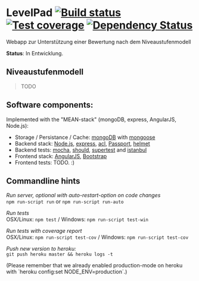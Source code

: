 # LevelPad [![Build status][travis-image]][travis-url] [![Test coverage][coveralls-image]][coveralls-url] [![Dependency Status][dependency-image]][dependency-url]

[travis-image]: https://img.shields.io/travis/fh-koeln/LevelPad.svg
[travis-url]: https://travis-ci.org/fh-koeln/LevelPad
[coveralls-image]: https://img.shields.io/coveralls/fh-koeln/LevelPad.svg
[coveralls-url]: https://coveralls.io/r/fh-koeln/LevelPad
[dependency-image]: https://david-dm.org/fh-koeln/LevelPad.png
[dependency-url]: https://david-dm.org/fh-koeln/LevelPad

Webapp zur Unterstützung einer Bewertung nach dem Niveaustufenmodell

**Status**: In Entwicklung.

## Niveaustufenmodell

> TODO

## Software components:

Implemented with the "MEAN-stack" (mongoDB, express, AngularJS, Node.js):

* Storage / Persistance / Cache:
  [mongoDB](http://www.mongodb.org/) with
  [mongoose](http://mongoosejs.com/)
* Backend stack:
  [Node.js](http://nodejs.org/),
  [express](http://expressjs.com/),
  [acl](https://github.com/optimalbits/node_acl),
  [Passport](http://passportjs.org/),
  [helmet](https://github.com/evilpacket/helmet)
* Backend tests:
  [mocha](https://github.com/visionmedia/mocha),
  [should](https://github.com/visionmedia/should.js),
  [supertest](https://github.com/visionmedia/supertest) and
  [istanbul](https://github.com/gotwarlost/istanbul)
* Frontend stack:
  [AngularJS](http://www.angularjs.org/),
  [Bootstrap](http://getbootstrap.com/)
* Frontend tests:
  TODO. :)

## Commandline hints

*Run server, optional with auto-restart-option on code changes*  
`npm run-script run` or `npm run-script run-auto`

*Run tests*  
OSX/Linux: `npm test` / Windows: `npm run-script test-win`

*Run tests with coverage report*  
OSX/Linux: `npm run-script test-cov` / Windows: `npm run-script test-cov`

*Push new version to heroku:*  
`git push heroku master && heroku logs -t`

(Please remember that we already enabled production-mode on heroku with `heroku config:set NODE_ENV=production´.)

